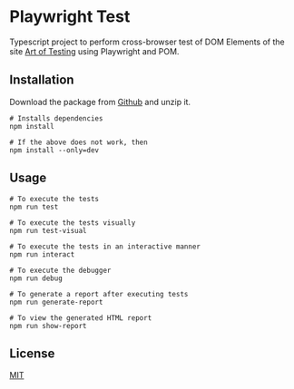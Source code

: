 # Playwright Test

Typescript project to perform cross-browser test of DOM Elements of the site [Art of Testing](https://artoftesting.com/samplesiteforselenium) using Playwright and POM.

## Installation

Download the package from [Github]() and unzip it.

```console
# Installs dependencies
npm install

# If the above does not work, then
npm install --only=dev
```

## Usage

```console
# To execute the tests
npm run test

# To execute the tests visually
npm run test-visual

# To execute the tests in an interactive manner
npm run interact

# To execute the debugger
npm run debug

# To generate a report after executing tests
npm run generate-report

# To view the generated HTML report
npm run show-report
```

## License

[MIT](https://choosealicense.com/licenses/mit/)